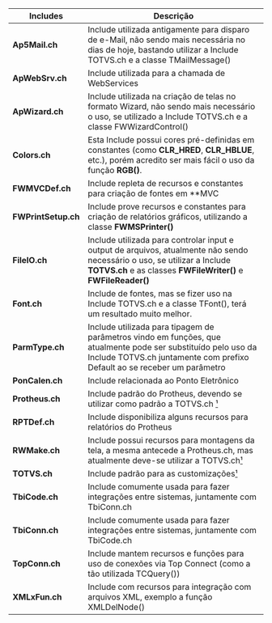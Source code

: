 | Includes            | Descrição                                                                                                                                                                                   |
|---------------------|---------------------------------------------------------------------------------------------------------------------------------------------------------------------------------------------|
| **Ap5Mail.ch**      | Include utilizada antigamente para disparo de e-Mail, não sendo mais necessária no dias de hoje, bastando utilizar a Include TOTVS.ch e a classe TMailMessage()                             |
| **ApWebSrv.ch**     | Include utilizada para a chamada de WebServices                                                                                                                                             |
| **ApWizard.ch**     | Include utilizada na criação de telas no formato Wizard, não sendo mais necessário o uso, se utilizado a Include TOTVS.ch e a classe FWWizardControl()                                      |
| **Colors.ch**       | Esta Include possui cores pré-definidas em constantes (como **CLR_HRED**, **CLR_HBLUE**, etc.), porém acredito ser mais fácil o uso da função **RGB()**.                                    |
| **FWMVCDef.ch**     | Include repleta de recursos e constantes para criação de fontes em **MVC                                                                                                                    |
| **FWPrintSetup.ch** | Include prove recursos e constantes para criação de relatórios gráficos, utilizando a classe **FWMSPrinter()**                                                                              |
| **FileIO.ch**       | Include utilizada para controlar input e output de arquivos, atualmente não sendo necessário o uso, se utilizar a Include **TOTVS.ch** e as classes **FWFileWriter()** e **FWFileReader()** |
| **Font.ch**         | Include de fontes, mas se fizer uso na Include TOTVS.ch e a classe TFont(), terá um resultado muito melhor.                                                                                 |
| **ParmType.ch**     | Include utilizada para tipagem de parâmetros vindo em funções, que atualmente pode ser substituído pelo uso da Include TOTVS.ch juntamente com prefixo Default ao se receber um parâmetro   |
| **PonCalen.ch**     | Include relacionada ao Ponto Eletrônico                                                                                                                                                     |
| **Protheus.ch**     | Include padrão do Protheus, devendo se utilizar como padrão a TOTVS.ch [¹][1]                                                                           |
| **RPTDef.ch**       | Include disponibiliza alguns recursos para relatórios do Protheus                                                                                                                           |
| **RWMake.ch**       | Include possui recursos para montagens da tela, a mesma antecede a Protheus.ch, mas atualmente deve-se utilizar a TOTVS.ch[¹][1]                                                                   |
| **TOTVS.ch**        | Include padrão para as customizações[¹][1]                                                                                                                                                         |
| **TbiCode.ch**      | Include comumente usada para fazer integrações entre sistemas, juntamente com TbiConn.ch                                                                                                    |
| **TbiConn.ch**      | Include comumente usada para fazer integrações entre sistemas, juntamente com TbiCode.ch                                                                                                    |
| **TopConn.ch**      | Include mantem recursos e funções para uso de conexões via Top Connect (como a tão utilizada TCQuery())                                                                                     |
| **XMLxFun.ch**      | Include com recursos para integração com arquivos XML, exemplo a função XMLDelNode()                                                                                                        |

[1]: https://tdn.totvs.com/display/public/PROT/ADV0100_CH_TOTVS_RDMAKE_PROTHEUS "Devo utilizar o include RWMake, Protheus ou Totvs.ch?"